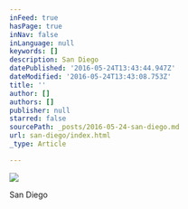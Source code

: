 ```yaml
---
inFeed: true
hasPage: true
inNav: false
inLanguage: null
keywords: []
description: San Diego
datePublished: '2016-05-24T13:43:44.947Z'
dateModified: '2016-05-24T13:43:08.753Z'
title: ''
author: []
authors: []
publisher: null
starred: false
sourcePath: _posts/2016-05-24-san-diego.md
url: san-diego/index.html
_type: Article

---
```

![](https://the-grid-user-content.s3-us-west-2.amazonaws.com/c94c6bcf-4bca-4e2a-aba4-dd28e662e6b1.jpg)

San Diego